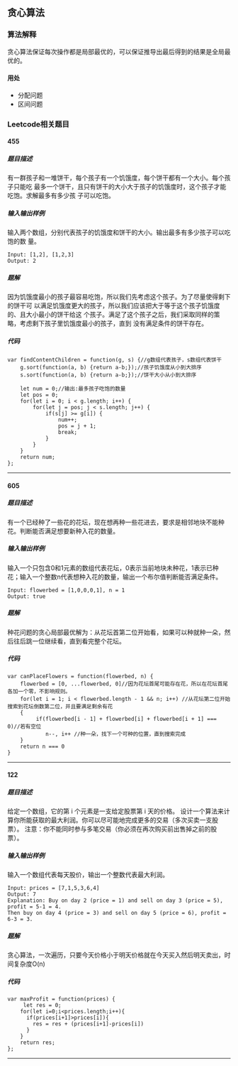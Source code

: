 ## 贪心算法
### 算法解释
贪心算法保证每次操作都是局部最优的，可以保证推导出最后得到的结果是全局最优的。
#### 用处
- 分配问题
- 区间问题
### Leetcode相关题目
#### 455
##### 题目描述
有一群孩子和一堆饼干，每个孩子有一个饥饿度，每个饼干都有一个大小。每个孩子只能吃
最多一个饼干，且只有饼干的大小大于孩子的饥饿度时，这个孩子才能吃饱。求解最多有多少孩
子可以吃饱。
##### 输入输出样例
输入两个数组，分别代表孩子的饥饿度和饼干的大小。输出最多有多少孩子可以吃饱的数
量。
```
Input: [1,2], [1,2,3]
Output: 2
```
##### 题解
因为饥饿度最小的孩子最容易吃饱，所以我们先考虑这个孩子。为了尽量使得剩下的饼干可
以满足饥饿度更大的孩子，所以我们应该把大于等于这个孩子饥饿度的、且大小最小的饼干给这
个孩子。满足了这个孩子之后，我们采取同样的策略，考虑剩下孩子里饥饿度最小的孩子，直到
没有满足条件的饼干存在。
##### 代码
```
var findContentChildren = function(g, s) {//g数组代表孩子，s数组代表饼干
    g.sort(function(a, b) {return a-b;});//孩子饥饿度从小到大排序
    s.sort(function(a, b) {return a-b;});//饼干大小从小到大排序
    
    let num = 0;//输出:最多孩子吃饱的数量
    let pos = 0;
    for(let i = 0; i < g.length; i++) {
        for(let j = pos; j < s.length; j++) {
            if(s[j] >= g[i]) {
                num++;
                pos = j + 1;
                break;
            }
        }
    }
    return num;
};
```
* * *
#### 605
##### 题目描述
有一个已经种了一些花的花坛，现在想再种一些花进去，要求是相邻地块不能种花。判断能否满足想要新种入花的数量。
##### 输入输出样例
输入一个只包含0和1元素的数组代表花坛，0表示当前地块未种花，1表示已种花；输入一个整数n代表想种入花的数量，输出一个布尔值判断能否满足条件。
```
Input: flowerbed = [1,0,0,0,1], n = 1
Output: true
```
##### 题解
种花问题的贪心局部最优解为：从花坛首第二位开始看，如果可以种就种一朵，然后往后跳一位继续看，直到看完整个花坛。

##### 代码
```
var canPlaceFlowers = function(flowerbed, n) {
    flowerbed = [0, ...flowerbed, 0]//因为花坛首尾可能存在花，所以在花坛首尾各加一个零，不影响规则。
    for(let i = 1; i < flowerbed.length - 1 && n; i++) //从花坛第二位开始搜索到花坛倒数第二位，并且要满足剩余有花
    {
         if(flowerbed[i - 1] + flowerbed[i] + flowerbed[i + 1] === 0)//若有空位
            n--, i++ //种一朵，找下一个可种的位置，直到搜索完成
    }
    return n === 0
}
```
* * *
#### 122
##### 题目描述
给定一个数组，它的第 i 个元素是一支给定股票第 i 天的价格。
设计一个算法来计算你所能获取的最大利润。你可以尽可能地完成更多的交易（多次买卖一支股票）。
注意：你不能同时参与多笔交易（你必须在再次购买前出售掉之前的股票）。
##### 输入输出样例
输入一个数组代表每天股价，输出一个整数代表最大利润。
```
Input: prices = [7,1,5,3,6,4]
Output: 7
Explanation: Buy on day 2 (price = 1) and sell on day 3 (price = 5), profit = 5-1 = 4.
Then buy on day 4 (price = 3) and sell on day 5 (price = 6), profit = 6-3 = 3.
```
##### 题解
贪心算法，一次遍历，只要今天价格小于明天价格就在今天买入然后明天卖出，时间复杂度O(n)
##### 代码
```
var maxProfit = function(prices) {
     let res = 0;
    for(let i=0;i<prices.length;i++){
      if(prices[i+1]>prices[i]){
        res = res + (prices[i+1]-prices[i])
      }
    }
    return res;
};
```
* * *